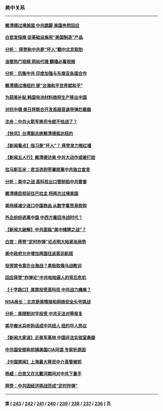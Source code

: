 ### 美中关系
---
#### [赖清德过境美国 中共跳脚 美国务院回应](../../pages/nf1412576/n14054021.md?08151645) 
#### [白宫发指南 促基础设施用“美国制造”产品](../../pages/nf1412576/n14053837.md?08151645) 
#### [分析： 拜登称中共是“坏人”戳中北京软肋](../../pages/nf1412576/n14053292.md?08151645) 
#### [油管热门视频 网站代理 翻墙必看视频](http://138.2.39.72:81/youtube.html?epic-marker?08151645)
#### [分析：抗衡中共 印度加强与东南亚各国合作](../../pages/nf1412576/n14053455.md?08151645) 
#### [赖清德过境纽约 提“台海和平世界就和平”](../../pages/nf1412576/n14053386.md?08151645) 
#### [为获美补贴 韩国电池材料商将生产移出中国](../../pages/nf1412576/n14053342.md?08151645) 
#### [对抗中俄 美日将联合开发高超音速导弹拦截器](../../pages/nf1412576/n14053273.md?08151645) 
#### [沈舟：中共火箭军换司令就不怯战了？](../../pages/nf1412576/n14053014.md?08151645) 
#### [【快讯】台湾副总统赖清德抵达纽约](../../pages/nf1412576/n14053043.md?08151645) 
#### [【新闻看点】指习是“坏人”？ 拜登发力推红墙](../../pages/nf1412576/n14052915.md?08151645) 
#### [【新闻五人行】赖清德访美 中共大动作或被打脸](../../pages/nf1412576/n14052993.md?08151645) 
#### [拉马斯瓦米：若当选则签署脱离中共独立宣言](../../pages/nf1412576/n14052976.md?08151645) 
#### [分析：美中之战 高科技出口管制掐中共要害](../../pages/nf1412576/n14050693.md?08151645) 
#### [赖清德启程前往巴拉圭 将两次过境美国](../../pages/nf1412576/n14052933.md?08151645) 
#### [美持续减少进口中国商品 从数字看贸易脱钩](../../pages/nf1412576/n14052943.md?08151645) 
#### [外企纷纷逃离中国 中西方重回冷战时代？](../../pages/nf1412576/n14052564.md?08151645) 
#### [【新闻大破解】中共面临“美中摊牌之战”？](../../pages/nf1412576/n14052585.md?08151645) 
#### [白宫：拜登“定时炸弹”论点明大陆紧张局势](../../pages/nf1412576/n14052605.md?08151645) 
#### [美中政府允许增加两国往返客运航班](../../pages/nf1412576/n14052589.md?08151645) 
#### [投资禁令意在台海战？美吸取俄乌战教训](../../pages/nf1412576/n14052520.md?08151645) 
#### [回应拜登“炸弹论”中共咄咄逼人的背后危机](../../pages/nf1412576/n14052546.md?08151645) 
#### [【十字路口】美禁投资高科技 中共战力瘫痪？](../../pages/nf1412576/n14052371.md?08151645) 
#### [NSA局长：北京是美情报和网络安全头号挑战](../../pages/nf1412576/n14052527.md?08151645) 
#### [分析：美限制对华投资 中共无法对等报复](../../pages/nf1412576/n14052511.md?08151645) 
#### [美华裔水兵听妈话成中共线人 纽约华人热议](../../pages/nf1412576/n14052086.md?08151645) 
#### [【新闻大家谈】近美军基地 中国非法实验室悬疑](../../pages/nf1412576/n14052372.md?08151645) 
#### [中共国安部称抓捕美国CIA间谍 专家析原因](../../pages/nf1412576/n14052322.md?08151645) 
#### [【中国禁闻】上海最大移民中介高管被抓](../../pages/nf1412576/n14051575.md?08151645) 
#### [杨威：白宫又在北戴河期间对中共下重手](../../pages/nf1412576/n14051964.md?08151645) 
#### [拜登：中共因经济挑战而成“定时炸弹”](../../pages/nf1412576/n14051890.md?08151645) 

---
#### 第 [ [243](./243.md?08151645) / [242](./242.md?08151645) / [241](./241.md?08151645) / [240](./240.md?08151645) / [239](./239.md?08151645) / [238](./238.md?08151645) / [237](./237.md?08151645) / [236](./236.md?08151645) ] 页
